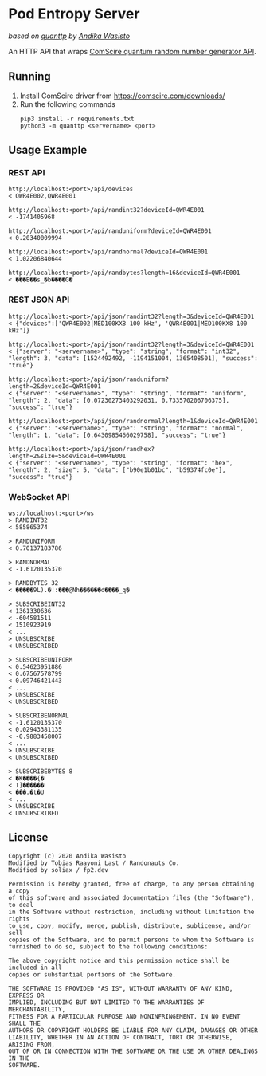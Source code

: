 Pod Entropy Server
==================

_based on [quanttp](https://github.com/awasisto/quanttp) by [Andika Wasisto](https://www.wasisto.com/)_

An HTTP API that wraps [ComScire quantum random number generator API](https://comscire.com/downloads/qwqngdoc/).

Running
-------

1. Install ComScire driver from https://comscire.com/downloads/
2. Run the following commands
   ```
   pip3 install -r requirements.txt
   python3 -m quanttp <servername> <port>
   ```

Usage Example
-------------

### REST API

	http://localhost:<port>/api/devices
	< QWR4E002,QWR4E001

	http://localhost:<port>/api/randint32?deviceId=QWR4E001
	< -1741405968

	http://localhost:<port>/api/randuniform?deviceId=QWR4E001
	< 0.20340009994

	http://localhost:<port>/api/randnormal?deviceId=QWR4E001
	< 1.02206840644

	http://localhost:<port>/api/randbytes?length=16&deviceId=QWR4E001
	< ���E��s_�b����G�

### REST JSON API

	http://localhost:<port>/api/json/randint32?length=3&deviceId=QWR4E001
	< {"devices":['QWR4E002|MED100KX8 100 kHz', 'QWR4E001|MED100KX8 100 kHz']}

	http://localhost:<port>/api/json/randint32?length=3&deviceId=QWR4E001
	< {"server": "<servername>", "type": "string", "format": "int32", "length": 3, "data": [1524492492, -1194151004, 1365408501], "success": "true"}

	http://localhost:<port>/api/json/randuniform?length=2&deviceId=QWR4E001
	< {"server": "<servername>", "type": "string", "format": "uniform", "length": 2, "data": [0.07230273403292031, 0.733570206706375], "success": "true"}

	http://localhost:<port>/api/json/randnormal?length=1&deviceId=QWR4E001
	< {"server": "<servername>", "type": "string", "format": "normal", "length": 1, "data": [0.6430985466029758], "success": "true"}

	http://localhost:<port>/api/json/randhex?length=2&size=5&deviceId=QWR4E001
	< {"server": "<servername>", "type": "string", "format": "hex", "length": 2, "size": 5, "data": ["b90e1b01bc", "b59374fc0e"], "success": "true"}

### WebSocket API
	
	ws://localhost:<port>/ws
	> RANDINT32
	< 585865374

	> RANDUNIFORM
	< 0.70137183786

	> RANDNORMAL
	< -1.6120135370

	> RANDBYTES 32
	< �����9L).�!:���@Nh������d����_q�

	> SUBSCRIBEINT32
	< 1361330636
	< -604581511
	< 1510923919
	< ...
	> UNSUBSCRIBE
	< UNSUBSCRIBED

	> SUBSCRIBEUNIFORM
	< 0.54623951886
	< 0.67567578799
	< 0.09746421443
	< ...
	> UNSUBSCRIBE
	< UNSUBSCRIBED

	> SUBSCRIBENORMAL
	< -1.6120135370
	< 0.02943381135
	< -0.9883458007
	< ...
	> UNSUBSCRIBE
	< UNSUBSCRIBED

	> SUBSCRIBEBYTES 8
	< �K����{�
	< I]������
	< ���.�t�U
	< ...
	> UNSUBSCRIBE
	< UNSUBSCRIBED

License
-------

    Copyright (c) 2020 Andika Wasisto
	Modified by Tobias Raayoni Last / Randonauts Co.
	Modified by soliax / fp2.dev

    Permission is hereby granted, free of charge, to any person obtaining a copy
    of this software and associated documentation files (the "Software"), to deal
    in the Software without restriction, including without limitation the rights
    to use, copy, modify, merge, publish, distribute, sublicense, and/or sell
    copies of the Software, and to permit persons to whom the Software is
    furnished to do so, subject to the following conditions:

    The above copyright notice and this permission notice shall be included in all
    copies or substantial portions of the Software.

    THE SOFTWARE IS PROVIDED "AS IS", WITHOUT WARRANTY OF ANY KIND, EXPRESS OR
    IMPLIED, INCLUDING BUT NOT LIMITED TO THE WARRANTIES OF MERCHANTABILITY,
    FITNESS FOR A PARTICULAR PURPOSE AND NONINFRINGEMENT. IN NO EVENT SHALL THE
    AUTHORS OR COPYRIGHT HOLDERS BE LIABLE FOR ANY CLAIM, DAMAGES OR OTHER
    LIABILITY, WHETHER IN AN ACTION OF CONTRACT, TORT OR OTHERWISE, ARISING FROM,
    OUT OF OR IN CONNECTION WITH THE SOFTWARE OR THE USE OR OTHER DEALINGS IN THE
    SOFTWARE.